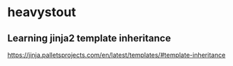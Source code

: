 # heavystout

## Learning jinja2 template inheritance

https://jinja.palletsprojects.com/en/latest/templates/#template-inheritance

